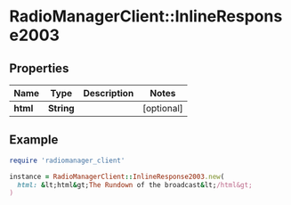 # RadioManagerClient::InlineResponse2003

## Properties

| Name | Type | Description | Notes |
| ---- | ---- | ----------- | ----- |
| **html** | **String** |  | [optional] |

## Example

```ruby
require 'radiomanager_client'

instance = RadioManagerClient::InlineResponse2003.new(
  html: &lt;html&gt;The Rundown of the broadcast&lt;/html&gt;
)
```

